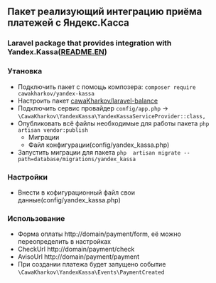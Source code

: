 ## Пакет реализующий интеграцию приёма платежей с Яндекс.Касса
### Laravel package that provides integration with Yandex.Kassa([README.EN](https://github.com/CawaKharkov/yandex-kassa/blob/master/README.EN.md))


### Утановка

- Подключить пакет с помощь композера: ``` composer require cawakharkov/yandex-kassa ```
- Настроить пакет [cawaKharkov/laravel-balance](https://github.com/CawaKharkov/laravel-balance)
- Подключить сервис провайдер `config/app.php` -> ``` \CawaKharkov\YandexKassa\YandexKassaServiceProvider::class, ```
- Опубликовать всё файлы необходимые для работы пакета ``` php artisan vendor:publish ```
  - Миграции
  - Файл конфигурации(config/yandex_kassa.php)
- Запустить миграции для пакета ```php  artisan migrate --path=database/migrations/yandex_kassa ```

### Настройки

- Внести в кофигурационный файл свои данные(config/yandex_kassa.php)


### Использование

- Форма оплаты http://domain/payment/form, её можно переопределить в настройках
- CheckUrl http://domain/payment/check
- AvisoUrl http://domain/payment/payment
- При создании платежа будет запущено событие ``` \CawaKharkov\YandexKassa\Events\PaymentCreated ```


